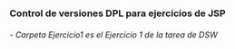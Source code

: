 ### Control de versiones DPL para ejercicios de JSP
###### - Carpeta Ejercicio1 es el Ejercicio 1 de la tarea de DSW
